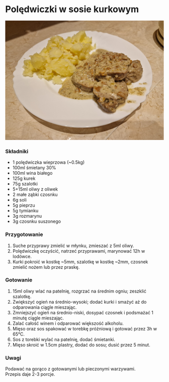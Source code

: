 # Polędwiczki w sosie kurkowym

![Zdjęcie dania](Poledwiczki_w_sosie_kurkowym.jpg)

### Składniki
- 1 polędwiczka wieprzowa (~0.5kg)
- 100ml śmietany 30%
- 100ml wina białego
- 125g kurek
- 75g szalotki
- 5+15ml oliwy z oliwek
- 2 małe ząbki czosnku
- 6g soli
- 5g pieprzu
- 5g tymianku
- 3g rozmarynu
- 3g czosnku suszonego

### Przygotowanie
1. Suche przyprawy zmielić w młynku, zmieszać z 5ml oliwy.
2. Polędwiczkę oczyścić, natrzeć przyprawami, marynować 12h w lodówce.
3. Kurki pokroić w kostkę ~5mm, szalotkę w kostkę ~2mm, czosnek zmielić nożem lub przez praskę.

### Gotowanie
1. 15ml oliwy wlać na patelnię, rozgrzać na średnim ogniu; zeszklić szalotkę.
2. Zwiększyć ogień na średnio-wysoki; dodać kurki i smażyć aż do odparowania ciągle mieszając.
3. Zmniejszyć ogień na średnio-niski, dosypać czosnek i podsmażać 1 minutę ciągle mieszając.
4. Zalać całość winem i odparować większość alkoholu.
5. Mięso oraz sos spakować w torebkę próżniową i gotować przez 3h w 65°C.
6. Sos z torebki wylać na patelnię, dodać śmietanki.
7. Mięso skroić w 1.5cm plastry, dodać do sosu; dusić przez 5 minut.

### Uwagi
Podawać na gorąco z gotowanymi lub pieczonymi warzywami.\
Przepis daje 2-3 porcje.
